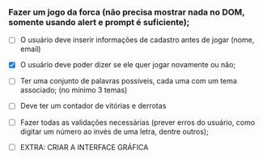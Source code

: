 ### Fazer um jogo da forca (não precisa mostrar nada no DOM, somente usando alert e prompt é suficiente);

- [ ] O usuário deve inserir informações de cadastro antes de jogar (nome, email)
- [X] O usuário deve poder dizer se ele quer jogar novamente ou não;
- [ ] Ter uma conjunto de palavras possíveis, cada uma com um tema associado; (no mínimo 3 temas)
- [ ] Deve ter um contador de vitórias e derrotas
- [ ] Fazer todas as validações necessárias (prever erros do usuário, como digitar um número ao invés de uma letra, dentre outros);

- [ ] EXTRA: CRIAR A INTERFACE GRÁFICA
